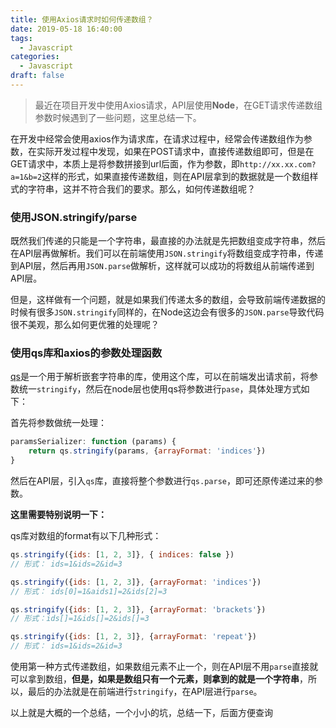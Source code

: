 ```yaml
---
title: 使用Axios请求时如何传递数组？
date: 2019-05-18 16:40:00
tags:
  - Javascript
categories:
  - Javascript
draft: false
---
```


>最近在项目开发中使用Axios请求，API层使用**Node**，在GET请求传递数组参数时候遇到了一些问题，这里总结一下。

在开发中经常会使用axios作为请求库，在请求过程中，经常会传递数组作为参数，在实际开发过程中发现，如果在POST请求中，直接传递数组即可，但是在GET请求中，本质上是将参数拼接到url后面，作为参数，即`http://xx.xx.com?a=1&b=2`这样的形式，如果直接传递数组，则在API层拿到的数据就是一个数组样式的字符串，这并不符合我们的要求。那么，如何传递数组呢？
<!--more-->
### 使用JSON.stringify/parse

既然我们传递的只能是一个字符串，最直接的办法就是先把数组变成字符串，然后在API层再做解析。我们可以在前端使用`JSON.stringify`将数组变成字符串，传递到API层，然后再用`JSON.parse`做解析，这样就可以成功的将数组从前端传递到API层。

但是，这样做有一个问题，就是如果我们传递太多的数组，会导致前端传递数据的时候有很多`JSON.stringify`同样的，在Node这边会有很多的`JSON.parse`导致代码很不美观，那么如何更优雅的处理呢？

### 使用qs库和axios的参数处理函数

[qs](https://github.com/ljharb/qs)是一个用于解析嵌套字符串的库，使用这个库，可以在前端发出请求前，将参数统一`stringify`，然后在node层也使用qs将参数进行`pase`，具体处理方式如下：

首先将参数做统一处理：

```js
paramsSerializer: function (params) {
    return qs.stringify(params, {arrayFormat: 'indices'})
}
```

然后在API层，引入`qs`库，直接将整个参数进行`qs.parse`，即可还原传递过来的参数。

**这里需要特别说明一下：**

qs库对数组的format有以下几种形式：

```js
qs.stringify({ids: [1, 2, 3]}, { indices: false })
// 形式： ids=1&ids=2&id=3

qs.stringify({ids: [1, 2, 3]}, {arrayFormat: 'indices'})
// 形式： ids[0]=1&aids1]=2&ids[2]=3

qs.stringify({ids: [1, 2, 3]}, {arrayFormat: 'brackets'})
// 形式：ids[]=1&ids[]=2&ids[]=3

qs.stringify({ids: [1, 2, 3]}, {arrayFormat: 'repeat'}) 
// 形式： ids=1&ids=2&id=3
```

使用第一种方式传递数组，如果数组元素不止一个，则在API层不用`parse`直接就可以拿到数组，**但是，如果是数组只有一个元素，则拿到的就是一个字符串**，所以，最后的办法就是在前端进行`stringify`，在API层进行`parse`。

以上就是大概的一个总结，一个小小的坑，总结一下，后面方便查询
